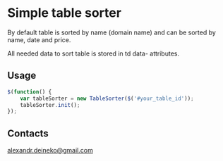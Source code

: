 # Simple table sorter

By default table is sorted by name (domain name) and can be sorted by name, date and price.

All needed data to sort table is stored in td data- attributes.

## Usage

```js
$(function() {
    var tableSorter = new TableSorter($('#your_table_id'));
    tableSorter.init();
});
```

## Contacts

<alexandr.deineko@gmail.com>

